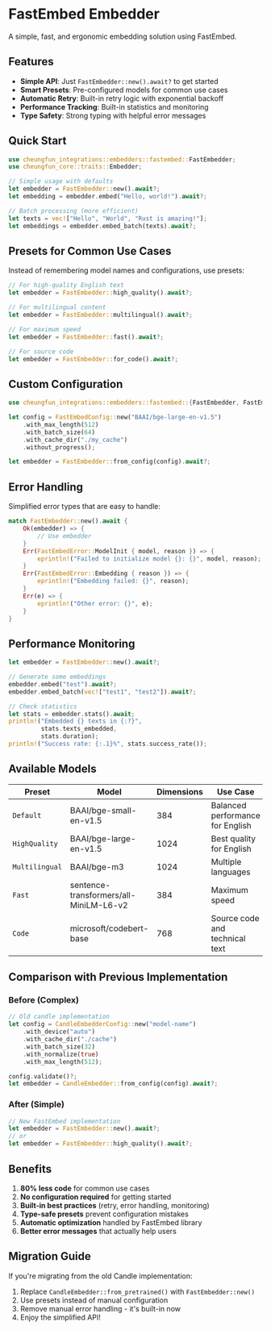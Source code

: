 # FastEmbed Embedder

A simple, fast, and ergonomic embedding solution using FastEmbed.

## Features

- **Simple API**: Just `FastEmbedder::new().await?` to get started
- **Smart Presets**: Pre-configured models for common use cases
- **Automatic Retry**: Built-in retry logic with exponential backoff
- **Performance Tracking**: Built-in statistics and monitoring
- **Type Safety**: Strong typing with helpful error messages

## Quick Start

```rust
use cheungfun_integrations::embedders::fastembed::FastEmbedder;
use cheungfun_core::traits::Embedder;

// Simple usage with defaults
let embedder = FastEmbedder::new().await?;
let embedding = embedder.embed("Hello, world!").await?;

// Batch processing (more efficient)
let texts = vec!["Hello", "World", "Rust is amazing!"];
let embeddings = embedder.embed_batch(texts).await?;
```

## Presets for Common Use Cases

Instead of remembering model names and configurations, use presets:

```rust
// For high-quality English text
let embedder = FastEmbedder::high_quality().await?;

// For multilingual content
let embedder = FastEmbedder::multilingual().await?;

// For maximum speed
let embedder = FastEmbedder::fast().await?;

// For source code
let embedder = FastEmbedder::for_code().await?;
```

## Custom Configuration

```rust
use cheungfun_integrations::embedders::fastembed::{FastEmbedder, FastEmbedConfig};

let config = FastEmbedConfig::new("BAAI/bge-large-en-v1.5")
    .with_max_length(512)
    .with_batch_size(64)
    .with_cache_dir("./my_cache")
    .without_progress();

let embedder = FastEmbedder::from_config(config).await?;
```

## Error Handling

Simplified error types that are easy to handle:

```rust
match FastEmbedder::new().await {
    Ok(embedder) => {
        // Use embedder
    }
    Err(FastEmbedError::ModelInit { model, reason }) => {
        eprintln!("Failed to initialize model {}: {}", model, reason);
    }
    Err(FastEmbedError::Embedding { reason }) => {
        eprintln!("Embedding failed: {}", reason);
    }
    Err(e) => {
        eprintln!("Other error: {}", e);
    }
}
```

## Performance Monitoring

```rust
let embedder = FastEmbedder::new().await?;

// Generate some embeddings
embedder.embed("test").await?;
embedder.embed_batch(vec!["test1", "test2"]).await?;

// Check statistics
let stats = embedder.stats().await;
println!("Embedded {} texts in {:?}", 
         stats.texts_embedded, 
         stats.duration);
println!("Success rate: {:.1}%", stats.success_rate());
```

## Available Models

| Preset | Model | Dimensions | Use Case |
|--------|-------|------------|----------|
| `Default` | BAAI/bge-small-en-v1.5 | 384 | Balanced performance for English |
| `HighQuality` | BAAI/bge-large-en-v1.5 | 1024 | Best quality for English |
| `Multilingual` | BAAI/bge-m3 | 1024 | Multiple languages |
| `Fast` | sentence-transformers/all-MiniLM-L6-v2 | 384 | Maximum speed |
| `Code` | microsoft/codebert-base | 768 | Source code and technical text |

## Comparison with Previous Implementation

### Before (Complex)
```rust
// Old candle implementation
let config = CandleEmbedderConfig::new("model-name")
    .with_device("auto")
    .with_cache_dir("./cache")
    .with_batch_size(32)
    .with_normalize(true)
    .with_max_length(512);

config.validate()?;
let embedder = CandleEmbedder::from_config(config).await?;
```

### After (Simple)
```rust
// New FastEmbed implementation
let embedder = FastEmbedder::new().await?;
// or
let embedder = FastEmbedder::high_quality().await?;
```

## Benefits

1. **80% less code** for common use cases
2. **No configuration required** for getting started
3. **Built-in best practices** (retry, error handling, monitoring)
4. **Type-safe presets** prevent configuration mistakes
5. **Automatic optimization** handled by FastEmbed library
6. **Better error messages** that actually help users

## Migration Guide

If you're migrating from the old Candle implementation:

1. Replace `CandleEmbedder::from_pretrained()` with `FastEmbedder::new()`
2. Use presets instead of manual configuration
3. Remove manual error handling - it's built-in now
4. Enjoy the simplified API!
